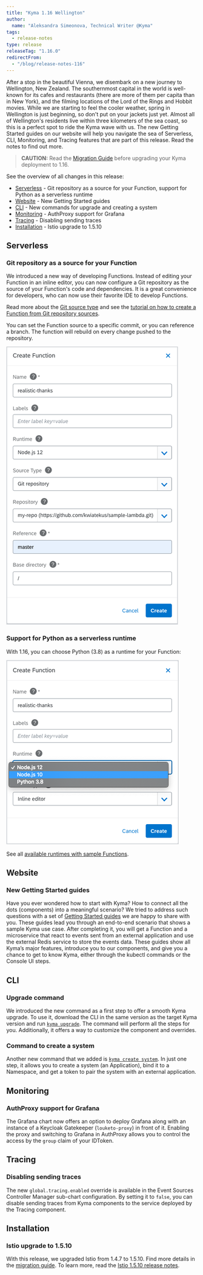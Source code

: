 ```yaml
---
title: "Kyma 1.16 Wellington"
author:
  name: "Aleksandra Simeonova, Technical Writer @Kyma"
tags:
  - release-notes
type: release
releaseTag: "1.16.0"
redirectFrom:
  - "/blog/release-notes-116"
---
```


After a stop in the beautiful Vienna, we disembark on a new journey to Wellington, New Zealand. The southernmost capital in the world is well-known for its cafes and restaurants (there are more of them per capita than in New York), and the filming locations of the Lord of the Rings and Hobbit movies. While we are starting to feel the cooler weather, spring in Wellington is just beginning, so don't put on your jackets just yet. Almost all of Wellington's residents live within three kilometers of the sea coast, so this is a perfect spot to ride the Kyma wave with us. The new Getting Started guides on our website will help you navigate the sea of Serverless, CLI, Monitoring, and Tracing features that are part of this release. Read the notes to find out more.

<!-- overview -->

> **CAUTION:** Read the [Migration Guide](https://github.com/kyma-project/kyma/blob/release-1.16/docs/migration-guides/1.15-1.16.md) before upgrading your Kyma deployment to 1.16.

See the overview of all changes in this release:

- [Serverless](#serverless) - Git repository as a source for your Function, support for Python as a serverless runtime
- [Website](#website) - New Getting Started guides
- [CLI](#cli) - New commands for upgrade and creating a system
- [Monitoring](#monitoring) - AuthProxy support for Grafana
- [Tracing](#tracing) - Disabling sending traces
- [Installation](#installation) - Istio upgrade to 1.5.10

## Serverless

### Git repository as a source for your Function

We introduced a new way of developing Functions. Instead of editing your Function in an inline editor, you can now configure a Git repository as the source of your Function's code and dependencies. It is a great convenience for developers, who can now use their favorite IDE to develop Functions.

Read more about the [Git source type](https://kyma-project.io/docs/1.16/components/serverless/#details-git-source-type) and see the [tutorial on how to create a Function from Git repository sources](https://kyma-project.io/docs/1.16/components/serverless/#tutorials-create-a-function-from-git-repository-sources).

You can set the Function source to a specific commit, or you can reference a branch. The function will rebuild on every change pushed to the repository.

![Git repository as a source for your Function](./git-create-fn.png)


### Support for Python as a serverless runtime

With 1.16, you can choose Python (3.8) as a runtime for your Function:

![Support for Python as a serverless runtime](./python-serverless.png)

See all [available runtimes with sample Functions](https://kyma-project.io/docs/1.16/components/serverless/#details-runtimes).

## Website

### New Getting Started guides

Have you ever wondered how to start with Kyma? How to connect all the dots (components) into a meaningful scenario? We tried to address such questions with a set of [Getting Started guides](https://kyma-project.io/docs/1.16/root/getting-started/) we are happy to share with you. These guides lead you through an end-to-end scenario that shows a sample Kyma use case. After completing it, you will get a Function and a microservice that react to events sent from an external application and use the external Redis service to store the events data. These guides show all Kyma’s major features, introduce you to our components, and give you a chance to get to know Kyma, either through the kubectl commands or the Console UI steps.

## CLI

### Upgrade command

 We introduced the new command as a first step to offer a smooth Kyma upgrade. To use it, download the CLI in the same version as the target Kyma version and run [`kyma upgrade`](/cli/commands/#kyma-upgrade-kyma-upgrade). The command will perform all the steps for you. Additionally, it offers a way to customize the component and overrides.

### Command to create a system

Another new command that we added is [`kyma create system`](/cli/commands/#kyma-create-system-kyma-create-system).  In just one step, it allows you to create a system (an Application), bind it to a Namespace, and get a token to pair the system with an external application.

## Monitoring

### AuthProxy support for Grafana

The Grafana chart now offers an option to deploy Grafana along with an instance of a Keycloak Gatekeeper (`louketo-proxy`) in front of it. Enabling the proxy and switching to Grafana in AuthProxy allows you to control the access by the `group` claim of your IDToken.

## Tracing

### Disabling sending traces

The new `global.tracing.enabled` override is available in the Event Sources Controller Manager sub-chart configuration. By setting it to `false`, you can disable sending traces from Kyma components to the service deployed by the Tracing component.

## Installation

### Istio upgrade to 1.5.10

With this release, we upgraded Istio from 1.4.7 to 1.5.10. Find more details in the [migration guide](https://github.com/kyma-project/kyma/blob/release-1.16/docs/migration-guides/1.15-1.16.md). To learn more, read the [Istio 1.5.10 release notes](https://istio.io/latest/news/releases/1.5.x/announcing-1.5.10/).
